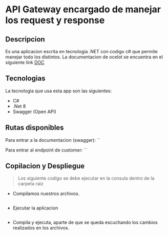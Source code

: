 # API Gateway encargado de manejar los request y response

## Descripcion
Es una aplicacion escrita en tecnologia .NET con codigo c# que permite manejar todo los distintos.
La documentacion de ocelot se encuentra en el siguiente link [DOC](https://ocelot.readthedocs.io/en/latest/)
## Tecnologias
La tecnologia que usa esta app son las siguientes:
- C#
- .Net 8
- Swagger (Open API)
## Rutas disponibles
Para entrar a la documentacion (swagger):
``

Para entrar al endpoint de customer:
``

## Copilacion y Despliegue
>Los siguiente codigo se debe ejecutar en la consula dentro de la carpeta raiz

- Compilamos nuestros archivos.
```

```
- Ejecutar la aplicacion
```

```
- Compila y ejecuta, aparte de que se queda escuchando los cambios realizados en los archivos.
``` 

```
